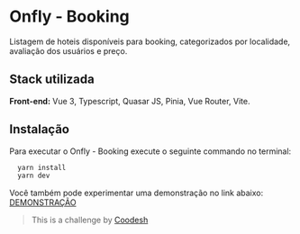 # Onfly - Booking

Listagem de hoteis disponíveis para booking, categorizados por localidade, avaliação dos usuários e preço.

## Stack utilizada

**Front-end:** Vue 3, Typescript, Quasar JS, Pinia, Vue Router, Vite.

## Instalação

Para executar o Onfly - Booking execute o seguinte commando no terminal:

```bash
  yarn install
  yarn dev
```

Você também pode experimentar uma demonstração no link abaixo:
[DEMONSTRAÇÃO](https://frontend-challenge-20231205-1m56-iblkdpr4w-nolasco3d.vercel.app/)

> This is a challenge by [Coodesh](https://coodesh.com/)
